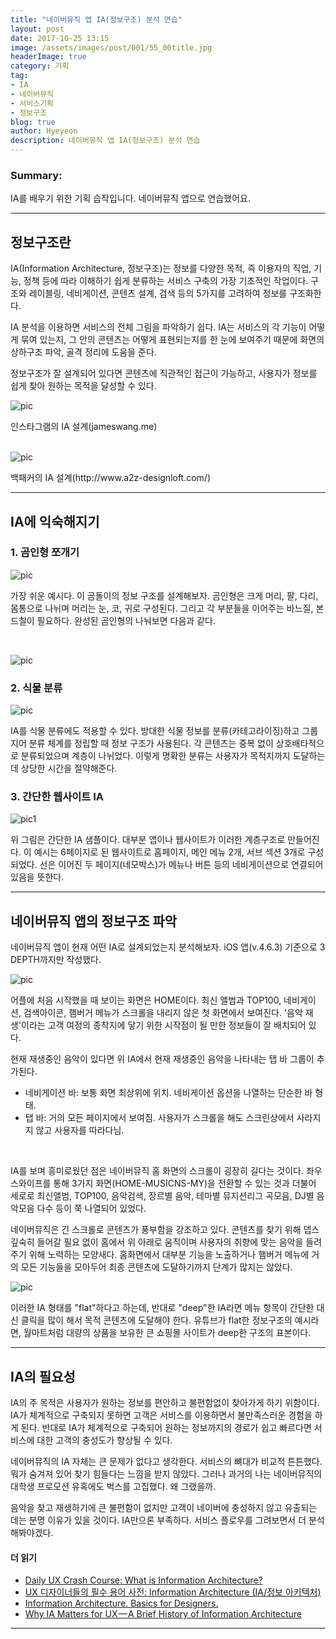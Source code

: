 ```yaml
---
title: "네이버뮤직 앱 IA(정보구조) 분석 연습"
layout: post
date: 2017-10-25 13:15
image: /assets/images/post/001/55_00title.jpg
headerImage: true
category: 기획
tag:
- IA
- 네이버뮤직
- 서비스기획
- 정보구조
blog: true
author: Hyeyeon
description: 네이버뮤직 앱 IA(정보구조) 분석 연습
---
```


### Summary:

IA를 배우기 위한 기획 습작입니다. 네이버뮤직 앱으로 연습했어요.

---

## 정보구조란

IA(Information Architecture, 정보구조)는 정보를 다양한 목적, 즉 이용자의 직업, 기능, 정책 등에 따라 이해하기 쉽게 분류하는 서비스 구축의 가장 기초적인 작업이다. 구조와 레이블링, 네비게이션, 콘텐츠 설계, 검색 등의 5가지를 고려하여 정보를 구조화한다.

IA 분석을 이용하면 서비스의 전체 그림을 파악하기 쉽다. IA는 서비스의 각 기능이 어떻게 묶여 있는지, 그 안의 콘텐츠는 어떻게 표현되는지를 한 눈에 보여주기 때문에 화면의 상하구조 파악, 골격 정리에 도움을 준다.

정보구조가 잘 설계되어 있다면 콘텐츠에 직관적인 접근이 가능하고, 사용자가 정보를 쉽게 찾아 원하는 목적을 달성할 수 있다.

![pic](/assets/images/post/002/189_01.png)
<figcaption class="caption">인스타그램의 IA 설계(jameswang.me)</figcaption>

<br>

![pic](/assets/images/post/002/189_02.png)
<figcaption class="caption">백패커의 IA 설계(http://www.a2z-designloft.com/)</figcaption>

---

## IA에 익숙해지기

### 1. 곰인형 쪼개기

![pic](/assets/images/post/002/189_03.jpg)

가장 쉬운 예시다. 이 곰돌이의 정보 구조를 설계해보자. 곰인형은 크게 머리, 팔, 다리, 몸통으로 나뉘며 머리는 눈, 코, 귀로 구성된다. 그리고 각 부분들을 이어주는 바느질, 본드칠이 필요하다. 완성된 곰인형의 나눠보면 다음과 같다.

<br>

![pic](/assets/images/post/002/189_04.png)

### 2. 식물 분류

![pic](/assets/images/post/002/189_05.png)

IA를 식물 분류에도 적용할 수 있다. 방대한 식물 정보를 분류(카테고라이징)하고 그룹지어 분류 체계를 정립할 때 정보 구조가 사용된다. 각 콘텐츠는 중복 없이 상호배타적으로 분류되었으며 계층이 나뉘었다. 이렇게 명확한 분류는 사용자가 목적지까지 도달하는 데 상당한 시간을 절약해준다.

### 3. 간단한 웹사이트 IA

![pic1](http://78.media.tumblr.com/c897e6c8165c7242e2733a65bcfdff5f/tumblr_inline_mz4n37xF3a1rwelrr.jpg)

위 그림은 간단한 IA 샘플이다. 대부분 앱이나 웹사이트가 이러한 계층구조로 만들어진다. 이 예시는 6페이지로 된 웹사이트로 홈페이지, 메인 메뉴 2개, 서브 섹션 3개로 구성되었다. 선은 이어진 두 페이지(네모박스)가 메뉴나 버튼 등의 네비게이션으로 연결되어 있음을 뜻한다.

---

## 네이버뮤직 앱의 정보구조 파악

네이버뮤직 앱이 현재 어떤 IA로 설계되었는지 분석해보자. iOS 앱(v.4.6.3) 기준으로 3 DEPTH까지만 작성했다.

![pic](/assets/images/post/002/189_06.png)

어플에 처음 시작했을 때 보이는 화면은 HOME이다. 최신 앨범과 TOP100, 네비게이션, 검색아이콘, 햄버거 메뉴가 스크롤을 내리지 않은 첫 화면에서 보여진다. '음악 재생'이라는 고객 여정의 종착지에 닿기 위한 시작점이 될 만한 정보들이 잘 배치되어 있다.

현재 재생중인 음악이 있다면 위 IA에서 현재 재생중인 음악을 나타내는 탭 바 그룹이 추가된다.

* 네비게이션 바: 보통 화면 최상위에 위치. 네비게이션 옵션을 나열하는 단순한 바 형태.
* 탭 바: 거의 모든 페이지에서 보여짐. 사용자가 스크롤을 해도 스크린상에서 사라지지 않고 사용자를 따라다님.

<br>

IA를 보며 흥미로웠던 점은 네이버뮤직 홈 화면의 스크롤이 굉장히 길다는 것이다. 좌우 스와이프를 통해 3가지 화면(HOME-MUSICNS-MY)을 전환할 수 있는 것과 더불어 세로로 최신앨범, TOP100, 음악검색, 장르별 음악, 테마별 뮤지션리그 곡모음, DJ별 음악모음 다수 등이 쭉 나열되어 있었다.

네이버뮤직은 긴 스크롤로 콘텐츠가 풍부함을 강조하고 있다. 콘텐츠를 찾기 위해 뎁스 깊숙히 들어갈 필요 없이 홈에서 위 아래로 움직이며 사용자의 취향에 맞는 음악을 들려주기 위해 노력하는 모양새다. 홈화면에서 대부분 기능을 노출하거나 햄버거 메뉴에 거의 모든 기능들을 모아두어 최종 콘텐츠에 도달하기까지 단계가 많지는 않았다.

![pic](/assets/images/post/002/189_07.png)

이러한 IA 형태를 "flat"하다고 하는데, 반대로 "deep"한 IA라면 메뉴 항목이 간단한 대신 클릭을 많이 해서 목적 콘텐츠에 도달해야 한다. 유튜브가 flat한 정보구조의 예시라면, 월마트처럼 대량의 상품을 보유한 큰 쇼핑몰 사이트가 deep한 구조의 표본이다.

---

## IA의 필요성

IA의 주 목적은 사용자가 원하는 정보를 편안하고 불편함없이 찾아가게 하기 위함이다. IA가 체계적으로 구축되지 못하면 고객은 서비스를 이용하면서 불만족스러운 경험을 하게 된다. 반대로 IA가 체계적으로 구축되어 원하는 정보까지의 경로가 쉽고 빠르다면 서비스에 대한 고객의 충성도가 향상될 수 있다.

네이버뮤직의 IA 자체는 큰 문제가 없다고 생각한다. 서비스의 뼈대가 비교적 튼튼했다. 뭐가 숨겨져 있어 찾기 힘들다는 느낌을 받지 않았다. 그러나 과거의 나는 네이버뮤직의 대학생 프로모션 유혹에도 벅스를 고집했다. 왜 그랬을까.

음악을 찾고 재생하기에 큰 불편함이 없지만 고객이 네이버에 충성하지 않고 유출되는 데는 분명 이유가 있을 것이다. IA만으론 부족하다. 서비스 플로우를 그려보면서 더 분석해봐야겠다.

#### 더 읽기

* [Daily UX Crash Course: What is Information Architecture?](http://thehipperelement.com/post/72756966184/daily-ux-crash-course-9-of-31)
* [UX 디자이너들의 필수 용어 사전: Information Architecture (IA/정보 아키텍처)](http://www.kimdirector.co.kr/bbs/view.php?id=webdesign&no=402)
* [Information Architecture. Basics for Designers.](https://uxplanet.org/information-architecture-basics-for-designers-b5d43df62e20)
* [Why IA Matters for UX — A Brief History of Information Architecture](https://uxdesign.cc/a-brief-history-of-information-architecture-d26b17205e7b)

---
